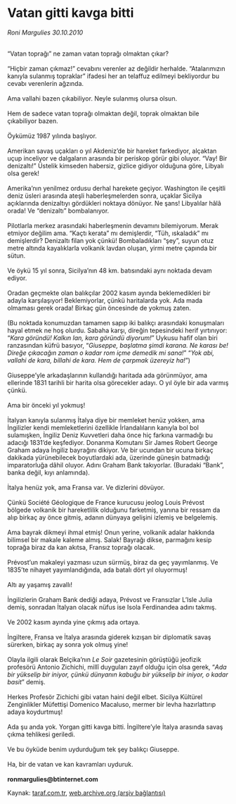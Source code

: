 # Vatan gitti kavga bitti

*Roni Margulies 30.10.2010*

<div class="yazi"><br/>“Vatan toprağı” ne zaman vatan toprağı olmaktan çıkar? <br/><br/>“Hiçbir zaman çıkmaz!” cevabını verenler az değildir herhalde. “Atalarımızın kanıyla sulanmış topraklar” ifadesi her an telaffuz edilmeyi bekliyordur bu cevabı verenlerin ağzında. <br/><br/>Ama vallahi bazen çıkabiliyor. Neyle sulanmış olursa olsun. <br/><br/>Hem de sadece vatan toprağı olmaktan değil, toprak olmaktan bile çıkabiliyor bazen. <br/><br/>Öykümüz 1987 yılında başlıyor. <br/><br/>Amerikan savaş uçakları o yıl Akdeniz’de bir hareket farkediyor, alçaktan uçup inceliyor ve dalgaların arasında bir periskop görür gibi oluyor. “Vay! Bir denizaltı!” Üstelik kimseden habersiz, gizlice gidiyor olduğuna göre, Libyalı olsa gerek! <br/><br/>Amerika’nın yenilmez ordusu derhal harekete geçiyor. Washington ile çeşitli deniz üsleri arasında ateşli haberleşmelerden sonra, uçaklar Sicilya açıklarında denizaltıyı gördükleri noktaya dönüyor. Ne şans! Libyalılar hâlâ orada! Ve “denizaltı” bombalanıyor. <br/><br/>Pilotlarla merkez arasındaki haberleşmenin devamını bilemiyorum. Merak etmiyor değilim ama. “Kaçtı kerata” mı demişlerdir, “Tüh, ıskaladık” mı demişlerdir? Denizaltı filan yok çünkü! Bombaladıkları “şey”, suyun otuz metre altında kayalıklarla volkanik lavdan oluşan, yirmi metre çapında bir sütun. <br/><br/>Ve öykü 15 yıl sonra, Sicilya’nın 48 km. batısındaki aynı noktada devam ediyor. <br/><br/>Oradan geçmekte olan balıkçılar 2002 kasım ayında beklemedikleri bir adayla karşılaşıyor! Beklemiyorlar, çünkü haritalarda yok. Ada mada olmaması gerek orada! Birkaç gün öncesinde de yokmuş zaten. <br/><br/>(Bu noktada konumuzdan tamamen sapıp iki balıkçı arasındaki konuşmaları hayal etmek ne hoş olurdu. Sabaha karşı, direğin tepesindeki herif yırtınıyor: “<i>Kara göründü! Kalkın lan, kara göründü diyorum!</i>” Uykusu hafif olan biri ranzasından küfrü basıyor, “<i>Giuseppe, başlatma şimdi karana. Ne karası be! Direğe çıkacağın zaman o kadar rom içme demedik mi sana!</i>” “<i>Yok abi, vallahi de kara, billahi de kara. Hem de çarpmak üzereyiz ha!</i>”) <br/><br/>Giuseppe’yle arkadaşlarının kullandığı haritada ada görünmüyor, ama ellerinde 1831 tarihli bir harita olsa görecekler adayı. O yıl öyle bir ada varmış çünkü. <br/><br/>Ama bir önceki yıl yokmuş! <br/><br/>İtalyan kanıyla sulanmış İtalya diye bir memleket henüz yokken, ama İngilizler kendi memleketlerini özellikle İrlandalıların kanıyla bol bol sulamışken, İngiliz Deniz Kuvvetleri daha önce hiç farkına varmadığı bu adacığı 1831’de keşfediyor. Donanma Komutanı Sir James Robert George Graham adaya İngiliz bayrağını dikiyor. Ve bir ucundan bir ucuna birkaç dakikada yürünebilecek boyutlardaki ada, üzerinde güneşin batmadığı imparatorluğa dâhil oluyor. Adını Graham Bank takıyorlar. (Buradaki “Bank”, banka değil, kıyı anlamında). <br/><br/>İtalya henüz yok, ama Fransa var. Ve dizlerini dövüyor. <br/><br/>Çünkü Société Géologique de France kurucusu jeolog Louis Prévost bölgede volkanik bir hareketlilik olduğunu farketmiş, yanına bir ressam da alıp birkaç ay önce gitmiş, adanın dünyaya gelişini izlemiş ve belgelemiş. <br/><br/>Ama bayrak dikmeyi ihmal etmiş! Onun yerine, volkanik adalar hakkında bilimsel bir makale kaleme almış. Salak! Bayrağı dikse, parmağını kesip toprağa biraz da kan akıtsa, Fransız toprağı olacak. <br/><br/>Prévost’un makaleyi yazması uzun sürmüş, biraz da geç yayımlanmış. Ve 1835’te nihayet yayımlandığında, ada batalı dört yıl oluyormuş! <br/><br/>Altı ay yaşamış zavallı! <br/><br/>İngilizlerin Graham Bank dediği adaya, Prévost ve Fransızlar L’Isle Julia demiş, sonradan İtalyan olacak nüfus ise Isola Ferdinandea adını takmış. <br/><br/>Ve 2002 kasım ayında yine çıkmış ada ortaya. <br/><br/>İngiltere, Fransa ve İtalya arasında giderek kızışan bir diplomatik savaş sürerken, birkaç ay sonra yok olmuş yine! <br/><br/>Olayla ilgili olarak Belçika’nın <i>Le Soir</i> gazetesinin görüştüğü jeofizik profesörü Antonio Zichichi, millî duyguları zayıf olduğu için olsa gerek, “<i>Ada bir yükselip bir iniyor, çünkü dünyanın kabuğu bir yükselip bir iniyor, o kadar basit</i>” demiş. <br/><br/>Herkes Profesör Zichichi gibi vatan haini değil elbet. Sicilya Kültürel Zenginlikler Müfettişi Domenico Macaluso, mermer bir levha hazırlattırıp adaya koydurtmuş! <br/><br/>Ada şu anda yok. Yorgan gitti kavga bitti. İngiltere’yle İtalya arasında savaş çıkma tehlikesi geriledi. <br/><br/>Ve bu öyküde benim uydurduğum tek şey balıkçı Giuseppe. <br/><br/>Ha, bir de vatan ve kan kavramları uyduruk.<b><br/><br/>ronmargulies@btinternet.com</b></div>

Kaynak: [taraf.com.tr](http://www.taraf.com.tr:80/roni-margulies/makale-vatan-gitti-kavga-bitti-2.htm), [web.archive.org (arşiv bağlantısı)](http://web.archive.org/web/20101102144822/http://www.taraf.com.tr:80/roni-margulies/makale-vatan-gitti-kavga-bitti-2.htm)
